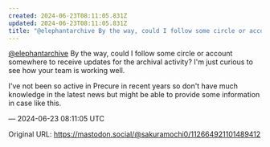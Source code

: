 ```yaml
---
created: 2024-06-23T08:11:05.831Z
updated: 2024-06-23T08:11:05.831Z
title: "@elephantarchive By the way, could I follow some circle or account somewhere to [...]"
---
```


<p><span class="h-card" translate="no"><a href="https://mastodon.social/@elephantarchive" class="u-url mention">@<span>elephantarchive</span></a></span> By the way, could I follow some circle or account somewhere to receive updates for the archival activity? I&#39;m just curious to see how your team is working well.</p><p>I&#39;ve not been so active in Precure in recent years so don&#39;t have much knowledge in the latest news but might be able to provide some information in case like this.</p>

&mdash; 2024-06-23 08:11:05 UTC

Original URL: https://mastodon.social/@sakuramochi0/112664921101489412
